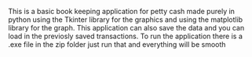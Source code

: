 This is a basic book keeping application for petty cash made purely in python using the Tkinter library for the graphics and using the matplotlib library for the graph. This application can also save the data and you can load in the previosly saved transactions.
To run the application there is a .exe file in the zip folder just run that and everything will be smooth
